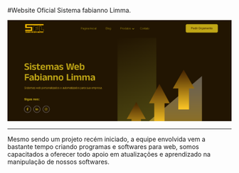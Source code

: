 #Website Oficial Sistema fabianno Limma.

<img src="/assets/images/banner-promo.png">

___________________________________________

Mesmo sendo um projeto recém iniciado, a equipe envolvida vem a bastante tempo criando programas e softwares para web, somos capacitados a oferecer todo apoio em atualizações e aprendizado na manipulação de nossos softwares.
